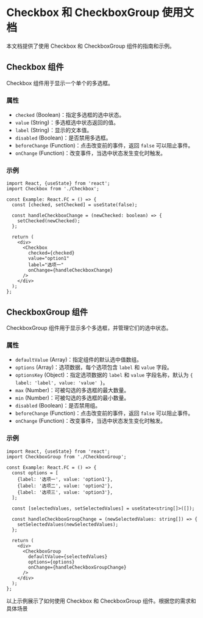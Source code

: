 # Checkbox 和 CheckboxGroup 使用文档

本文档提供了使用 Checkbox 和 CheckboxGroup 组件的指南和示例。

## Checkbox 组件

Checkbox 组件用于显示一个单个的多选框。

### 属性

- `checked` (Boolean)：指定多选框的选中状态。
- `value` (String)：多选框选中状态返回的值。
- `label` (String)：显示的文本值。
- `disabled` (Boolean)：是否禁用多选框。
- `beforeChange` (Function)：点击改变前的事件，返回 `false` 可以阻止事件。
- `onChange` (Function)：改变事件，当选中状态发生变化时触发。

### 示例

```tsx
import React, {useState} from 'react';
import Checkbox from './Checkbox';

const Example: React.FC = () => {
  const [checked, setChecked] = useState(false);

  const handleCheckboxChange = (newChecked: boolean) => {
    setChecked(newChecked);
  };

  return (
    <div>
      <Checkbox
        checked={checked}
        value="option1"
        label="选项一"
        onChange={handleCheckboxChange}
      />
    </div>
  );
};

```

## CheckboxGroup 组件

CheckboxGroup 组件用于显示多个多选框，并管理它们的选中状态。

### 属性

- `defaultValue` (Array)：指定组件的默认选中值数组。
- `options` (Array)：选项数据，每个选项包含 `label` 和 `value` 字段。
- `optionsKey` (Object)：指定选项数据的 `label` 和 `value` 字段名称，默认为 `{ label: 'label', value: 'value' }`。
- `max` (Number)：可被勾选的多选框的最大数量。
- `min` (Number)：可被勾选的多选框的最小数量。
- `disabled` (Boolean)：是否禁用组。
- `beforeChange` (Function)：点击改变前的事件，返回 `false` 可以阻止事件。
- `onChange` (Function)：改变事件，当选中状态发生变化时触发。

### 示例

```tsx
import React, {useState} from 'react';
import CheckboxGroup from './CheckboxGroup';

const Example: React.FC = () => {
  const options = [
    {label: '选项一', value: 'option1'},
    {label: '选项二', value: 'option2'},
    {label: '选项三', value: 'option3'},
  ];

  const [selectedValues, setSelectedValues] = useState<string[]>([]);

  const handleCheckboxGroupChange = (newSelectedValues: string[]) => {
    setSelectedValues(newSelectedValues);
  };

  return (
    <div>
      <CheckboxGroup
        defaultValue={selectedValues}
        options={options}
        onChange={handleCheckboxGroupChange}
      />
    </div>
  );
};
```

以上示例展示了如何使用 Checkbox 和 CheckboxGroup 组件。根据您的需求和具体场景

